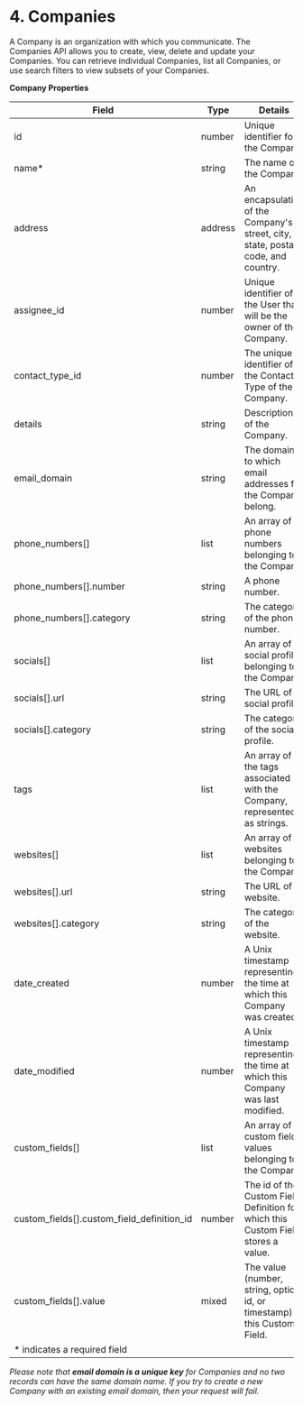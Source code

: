 # 4. Companies

A Company is an organization with which you communicate. The Companies API allows you to create, view, delete and update your Companies. You can retrieve individual Companies, list all Companies, or use search filters to view subsets of your Companies.

**Company Properties**

|                   Field                    |  Type   |                                      Details                                      |
| ------------------------------------------ | ------- | --------------------------------------------------------------------------------- |
| id                                         | number  | Unique identifier for the Company.                                                |
| name*                                      | string  | The name of the Company.                                                          |
| address                                    | address | An encapsulation of the Company's street, city, state, postal code, and country.  |
| assignee_id                                | number  | Unique identifier of the User that will be the owner of the Company.              |
| contact_type_id                            | number  | The unique identifier of the Contact Type of the Company.                         |
| details                                    | string  | Description of the Company.                                                       |
| email_domain                               | string  | The domain to which email addresses for the Company belong.                       |
| phone_numbers[]                            | list    | An array of phone numbers belonging to the Company.                               |
| phone_numbers[].number                     | string  | A phone number.                                                                   |
| phone_numbers[].category                   | string  | The category of the phone number.                                                 |
| socials[]                                  | list    | An array of social profiles belonging to the Company.                             |
| socials[].url                              | string  | The URL of a social profile.                                                      |
| socials[].category                         | string  | The category of the social profile.                                               |
| tags                                       | list    | An array of the tags associated with the Company, represented as strings.         |
| websites[]                                 | list    | An array of websites belonging to the Company.                                    |
| websites[].url                             | string  | The URL of a website.                                                             |
| websites[].category                        | string  | The category of the website.                                                      |
| date_created                               | number  | A Unix timestamp representing the time at which this Company was created.         |
| date_modified                              | number  | A Unix timestamp representing the time at which this Company was last modified.   |
| custom_fields[]                            | list    | An array of custom field values belonging to the Company.                         |
| custom_fields[].custom_field_definition_id | number  | The id of the Custom Field Definition for which this Custom Field stores a value. |
| custom_fields[].value                      | mixed   | The value (number, string, option id, or timestamp) of this Custom Field.         |
| \* indicates a required field | | |

*Please note that* ***email domain is a unique key*** *for Companies and no two records can have the same domain name. If you try to create a new Company with an existing email domain, then your request will fail.*
